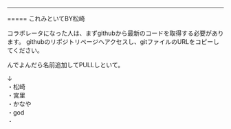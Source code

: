 -----
=====
これみといてBY松崎

コラボレータになった人は、まずgithubから最新のコードを取得する必要があります。 githubのリポジトリページヘアクセスし、gitファイルのURLをコピーしてください。

んでよんだら名前追加してPULLしといて。

↓<BR>
・松崎<BR>
・宮里<BR>
・かなや<BR>
・god<BR>
・<BR>
